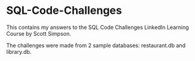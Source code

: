 # SQL-Code-Challenges

This contains my answers to the SQL Code Challenges LinkedIn Learning Course by Scott Simpson.

The challenges were made from 2 sample databases: restaurant.db and library.db.
